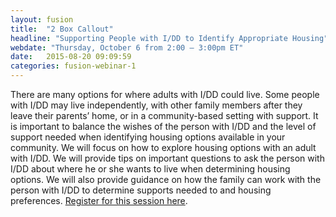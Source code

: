 ```yaml
---
layout: fusion
title:  "2 Box Callout"
headline: "Supporting People with I/DD to Identify Appropriate Housing"
webdate: "Thursday, October 6 from 2:00 – 3:00pm ET"
date:   2015-08-20 09:09:59
categories: fusion-webinar-1
---
```

There are many options for where adults with I/DD could live. Some people with I/DD may live independently, with other family members after they leave their parents’ home, or in a community-based setting with support. It is important to balance the wishes of the person with I/DD and the level of support needed when identifying housing options available in your community. We will focus on how to explore housing options with an adult with I/DD. We will provide tips on important questions to ask the person with I/DD about where he or she wants to live when determining housing options. We will also provide guidance on how the family can work with the person with I/DD to determine supports needed to and housing preferences. <a href="https://thearc.webex.com/thearc/k2/j.php?MTID=te516420688fce7967728edeec88e35a4">Register for this session here</a>.